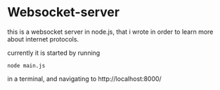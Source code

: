 # Websocket-server

this is a websocket server in node.js, that i wrote in order to learn more about internet protocols.

currently it is started by running
```
node main.js
```
in a terminal, and navigating to 
http://localhost:8000/